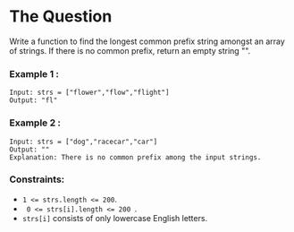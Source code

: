 # The Question

Write a function to find the longest common prefix string amongst an array of strings.
If there is no common prefix, return an empty string "".
### Example 1 : 

```
Input: strs = ["flower","flow","flight"]
Output: "fl"
```

### Example 2 :

```
Input: strs = ["dog","racecar","car"]
Output: ""
Explanation: There is no common prefix among the input strings.
```

### Constraints:

* ``` 1 <= strs.length <= 200 ```.
* ```  0 <= strs[i].length <= 200  ```.
* ``` strs[i] ``` consists of only lowercase English letters.

